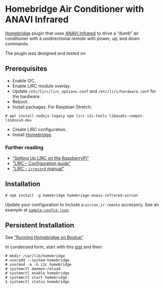 # Homebridge Air Conditioner with ANAVI Infrared

[Homebridge](https://github.com/nfarina/homebridge) plugin that uses [ANAVI Infrared](http://anavi.technology/#products) to drive a “dumb” air conditioner with a unidirectional remote with power, up, and down commands.

The plugin was designed and tested on 

## Prerequisites

- Enable I2C.
- Enable LIRC module overlay.
- Update `/etc/lirc/lirc_options.conf` and `/etc/lirc/hardware.conf` for the hardware.
- Reboot.
- Install packages. For Raspbian Stretch:

```shell
# apt install nodejs-legacy npm lirc i2c-tools libavahi-compat-libdnssd-dev
```

- Create LIRC configuration.
- Install [Homebridge](https://github.com/nfarina/homebridge#installation).

### Further reading

- [“Setting Up LIRC on the RaspberryPi”](http://alexba.in/blog/2013/01/06/setting-up-lirc-on-the-raspberrypi/)
- [“LIRC - Configuration guide”](http://www.lirc.org/html/configuration-guide.html)
- [“LIRC - `irrecord` manual”](http://www.lirc.org/html/irrecord.html)

## Installation

```shell
# npm install -g homebridge homebriage-anavi-infrared-aircon
```

Update your configuration to include a `aircon-ir-remote` accessory. See an example at [`sample-config.json`](https://github.com/zwaldowski/homebridge-anavi-infrared-aircon/blob/master/config-sample.json).

## Persistent Installation

See [“Running Homebridge on Bootup”](https://github.com/nfarina/homebridge/wiki/Running-Homebridge-on-a-Raspberry-Pi#running-homebridge-on-bootup-systemd).

In condensed form, start with this [gist](https://gist.github.com/johannrichard/0ad0de1feb6adb9eb61a/) and then:

```shell
# mkdir /var/lib/homebridge
# useradd --system homebridge
# usermod -a -G i2c homebridge
# systemctl daemon-reload
# systemctl enable homebridge
# systemctl start homebridge
$ systemctl status homebridge
```
